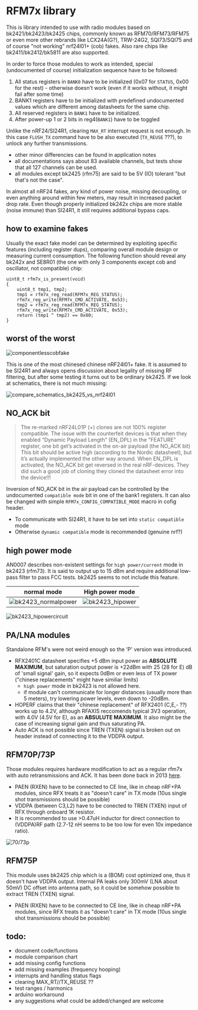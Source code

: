 # RFM7x library

This is library intended to use with radio modules based on bk2421/bk2423/bk2425 chips, commonly known as RFM70/RFM73/RFM75 or even more other rebrands like LCX24A(G?), TRW-24G2, SQI73/SQI75 and of course "not working" nrf24l01+ (cob) fakes.
Also rare chips like bk2411/bk2412/bk5811 are also supported.

In order to force those modules to work as intended, special (undocumented of course) initialization sequence have to be followed:

1. All status registers in `BANK0` have to be initialized (0x07 for `STATUS`, 0x00 for the rest) - otherwise doesn't work (even if it works without, it might fail after some time)
2. BANK1 registers have to be initialized with predefined undocumented values which are different among datasheets for the same chip. 
3. All reserved registers in `BANK1` have to be initialized.
4. After power-up 1 or 2 bits in reg4(`BANK1`) have to be toggled

Unlike the nRF24/SI24R1, clearing `MAX_RT` interrupt request is not enough.
In this case `FLUSH_TX` command have to be also executed (`TX_REUSE` ???), to unlock any further transmissions.

- other minor differencies can be found in application notes
- all documentations says about 83 available channels, but tests show that all 127 channels can be used.
- all modules except bk2425 (rfm75) are said to be 5V (IO) tolerant "but that's not the case".

In almost all nRF24 fakes, any kind of power noise, missing decoupling, or even anything around within few meters, may result in increased packet drop rate.
Even though properly initialized bk242x chips are more stable (noise immune) than SI24R1, it still requires additional bypass caps.

## how to examine fakes

Usually the exact fake model can be determined by exploiting specific features (including register dups), comparing overall module design or measuring current consumption.
The following function should reveal any bk242x and SE8R01 (the one with only 3 components except cob and oscillator, not compatible) chip:

```
uint8_t rfm7x_is_present(void)
{
 	uint8_t tmp1, tmp2;
 	tmp1 = rfm7x_reg_read(RFM7x_REG_STATUS);
 	rfm7x_reg_write(RFM7x_CMD_ACTIVATE, 0x53);
 	tmp2 = rfm7x_reg_read(RFM7x_REG_STATUS);
 	rfm7x_reg_write(RFM7x_CMD_ACTIVATE, 0x53);
 	return (tmp1 ^ tmp2) == 0x80;
}
```

## worst of the worst

![componentlesscobfake](pics/nrf24l01_cobfake.jpg)

This is one of the most chinesed chinese nRF24l01+ fake. 
It is assumed to be SI24R1 and always opens discussion about legality of missing RF filtering, but after some testing it turns out to be ordinary bk2425.
If we look at schematics, there is not much missing:

![compare_schematics_bk2425_vs_nrf24l01](pics/schematic.png)
 
## NO_ACK bit

> The re-marked nRF24L01P (+) clones are not 100% register compatible. The issue with the counterfeit devices is that when they enabled “Dynamic Payload Length” (EN_DPL) in the "FEATURE" register, one bit get’s activated in the on-air payload (the NO_ACK bit) This bit should be active high (according to the Nordic datasheet), but it’s actually implemented the other way around. When EN_DPL is activated, the NO_ACK bit get reversed in the real nRF-devices. They did such a good job of cloning they cloned the datasheet error into the device!!!

Inversion of NO_ACK bit in the air payload can be controlled by the undocumented `compatible mode` bit in one of the bank1 registers. 
It can also be changed with simple `RFM7x_CONFIG_COMPATIBLE_MODE` macro in cofig header.

- To communicate with SI24R1, it have to be set into `static compatible` mode 
- Otherwise `dynamic compatible` mode is recommended (genuine nrf?)
 
## high power mode

AN0007 describes non-existent settings for `high power/current` mode in bk2423 (rfm73).
It is said to output up to 15 dBm and require additional low-pass filter to pass FCC tests.
bk2425 seems to not include this feature.

| normal mode | High power mode |
|:---:|:---:|
|![bk2423_normalpower](pics/2ohm2_normal_mode.png) | ![bk2423_hipower](pics/2ohm2_high_power_mode.png)|

![bk2423_hipowercircuit](pics/bk2423_hipower_circuit.png)

## PA/LNA modules
Standalone RFM's were not weird enough so the 'P' version was introduced.

- RFX2401C datasheet specifies +5 dBm input power as **ABSOLUTE MAXIMUM**, but saturation output power is +22dBm with 25 (28 for E) dB of 'small signal' gain, so it expects 0dBm or even less of TX power ("chinese replacements" might have similiar limits)
	- `high power` mode in bk2423 is not allowed here.
	- if module can't communicate for longer distances (usually more than 5 meters), try lowering power levels, even down to -20dBm.
- HOPERF claims that their "chinese replacement" of RFX2401 (C,E,- ??) works up to 4.2V, although RFAXIS reccomends typical 3V3 operation, with 4.0V (4.5V for E), as an **ABSULUTE MAXIMUM**. It also might be the case of increasing signal gain and thus saturating PA.
- Auto ACK is not possible since TREN (TXEN) signal is broken out on header instead of connecting it to the VDDPA output.
	
## RFM70P/73P

Those modules requires hardware modification to act as a regular rfm7x with auto retransmissions and ACK.
It has been done back in 2013 [here](http://www.elektroda.pl/rtvforum/topic2659984.html).

- PAEN (RXEN) have to be connected to CE line, like in cheap nRF+PA modules, since RFX treats it as "doesn't care" in TX mode (10us single shot transmissions should be possible)
- VDDPA (between C3,L2) have to be conected to TREN (TXEN) input of RFX through onboard 1K resistor.
- It is recommended to use >0.47uH inductor for direct connection to (VDDPA)RF path (2.7-12 nH seems to be too low for even 10x impedance ratio).

![70/73p](pics/rfm73p_mod.jpg)

## RFM75P

This module uses bk2425 chip which is a (BOM) cost optimized one, thus it doesn't have VDDPA output.
Internal PA leaks only 300mV (LNA about 50mV) DC offset into antenna path, so it could be somehow possible to extract TREN (TXEN) signal.

- PAEN (RXEN) have to be connected to CE line, like in cheap nRF+PA modules, since RFX treats it as "doesn't care" in TX mode (10us single shot transmissions should be possible)

## todo:
- document code/functions
- module comparison chart
- add missing config functions
- add missing examples (frequency hooping)
- interrupts and handling status flags
- clearing MAX_RT//TX_REUSE ??
- test ranges / harmonics
- arduino workaround
- any suggestions what could be added/changed are welcome